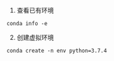 1. 查看已有环境
  ```
  conda info -e
  ```
2. 创建虚拟环境     
  ```    
  conda create -n env python=3.7.4    
  ```     

